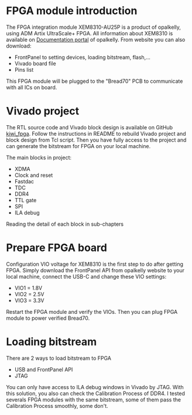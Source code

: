 # FPGA module introduction
The FPGA integration module XEM8310-AU25P is a product of opalkelly, using ADM Artix UltraScale+ FPGA. All information about XEM8310 is available on [Documentation portal](https://docs.opalkelly.com/xem8310/introduction/) of opalkelly. From website you can also download:
- FrontPanel to setting devices, loading bitstream, flash,...
- Vivado board file
- Pins list

This FPGA module will be plugged to the "Bread70" PCB to communicate with all ICs on board. 
# Vivado project
The RTL source code and Vivado block design is available on GitHub [kiwi_fpga](https://github.com/Veriqloud/kiwi_fpga.git). Follow the instructions in README to rebuild Vivado project and block design from Tcl script. Then you have fully access to the project and can generate the bitstream for FPGA on your local machine.

The main blocks in project:
- XDMA
- Clock and reset
- Fastdac
- TDC 
- DDR4
- TTL gate
- SPI
- ILA debug

Reading the detail of each block in sub-chapters
# Prepare FPGA board
Configuration VIO voltage for XEM8310 is the first step to do after getting FPGA. Simply download the FrontPanel API from opalkelly website to your local machine, connect the USB-C and change these VIO settings:
- VIO1 = 1.8V
- VIO2 = 2.5V
- VIO3 = 3.3V

Restart the FPGA module and verify the VIOs. Then you can plug FPGA module to power verified Bread70.
# Loading bitstream
There are 2 ways to load bitstream to FPGA
- USB and FrontPanel API
- JTAG

You can only have access to ILA debug windows in Vivado by JTAG. With this solution, you also can check the Calibration Process of DDR4. I tested severals FPGA modules with the same bitstream, some of them pass the Calibration Process smoothly, some don't. 


